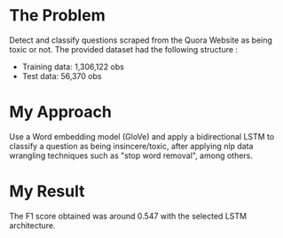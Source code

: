 # The Problem
Detect and classify questions scraped from the Quora Website as being toxic or not. The provided dataset had the following structure : 

* Training data: 1,306,122 obs
* Test data: 56,370 obs

# My Approach
Use a Word embedding model (GloVe) and apply a bidirectional LSTM to classify a question as being insincere/toxic, after applying nlp data wrangling techniques such as "stop word removal", among others.

# My Result
The F1 score obtained was around 0.547 with the selected LSTM architecture.
